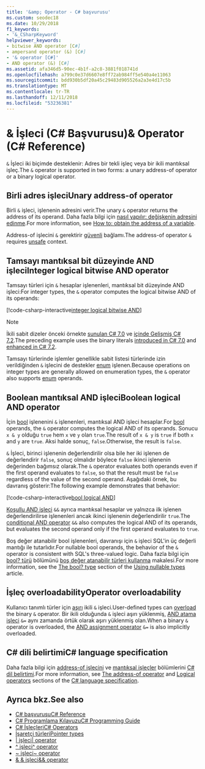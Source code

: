 ```yaml
---
title: '&amp; Operator - C# başvurusu'
ms.custom: seodec18
ms.date: 10/29/2018
f1_keywords:
- '&_CSharpKeyword'
helpviewer_keywords:
- bitwise AND operator [C#]
- ampersand operator (&) [C#]
- '& operator [C#]'
- AND operator (&) [C#]
ms.assetid: afa346d5-90ec-4b1f-a2c8-3881f018741d
ms.openlocfilehash: a799c0e37d6607e8ff72ab984ff5e540a4e11063
ms.sourcegitcommit: bdd930b5df20a45c29483d905526a2a3e4d17c5b
ms.translationtype: MT
ms.contentlocale: tr-TR
ms.lasthandoff: 12/11/2018
ms.locfileid: "53236381"
---
```

# <a name="amp-operator-c-reference"></a><span data-ttu-id="6775d-102">&amp; İşleci (C# Başvurusu)</span><span class="sxs-lookup"><span data-stu-id="6775d-102">&amp; Operator (C# Reference)</span></span>

<span data-ttu-id="6775d-103">`&` İşleci iki biçimde desteklenir: Adres bir tekli işleç veya bir ikili mantıksal işleç.</span><span class="sxs-lookup"><span data-stu-id="6775d-103">The `&` operator is supported in two forms: a unary address-of operator or a binary logical operator.</span></span>

## <a name="unary-address-of-operator"></a><span data-ttu-id="6775d-104">Birli adres işleci</span><span class="sxs-lookup"><span data-stu-id="6775d-104">Unary address-of operator</span></span>

<span data-ttu-id="6775d-105">Birli `&` işleci, işlenenin adresini verir.</span><span class="sxs-lookup"><span data-stu-id="6775d-105">The unary `&` operator returns the address of its operand.</span></span> <span data-ttu-id="6775d-106">Daha fazla bilgi için [nasıl yapılır: değişkenin adresini edinme](../../programming-guide/unsafe-code-pointers/how-to-obtain-the-address-of-a-variable.md).</span><span class="sxs-lookup"><span data-stu-id="6775d-106">For more information, see [How to: obtain the address of a variable](../../programming-guide/unsafe-code-pointers/how-to-obtain-the-address-of-a-variable.md).</span></span>

<span data-ttu-id="6775d-107">Address-of işlecini `&` gerektirir [güvenli](../keywords/unsafe.md) bağlamı.</span><span class="sxs-lookup"><span data-stu-id="6775d-107">The address-of operator `&` requires [unsafe](../keywords/unsafe.md) context.</span></span>

## <a name="integer-logical-bitwise-and-operator"></a><span data-ttu-id="6775d-108">Tamsayı mantıksal bit düzeyinde AND işleci</span><span class="sxs-lookup"><span data-stu-id="6775d-108">Integer logical bitwise AND operator</span></span>

<span data-ttu-id="6775d-109">Tamsayı türleri için `&` hesaplar işlenenleri, mantıksal bit düzeyinde AND işleci:</span><span class="sxs-lookup"><span data-stu-id="6775d-109">For integer types, the `&` operator computes the logical bitwise AND of its operands:</span></span>

[!code-csharp-interactive[integer logical bitwise AND](~/samples/snippets/csharp/language-reference/operators/AndOperatorExamples.cs#IntegerOperands)]

> [!NOTE]
> <span data-ttu-id="6775d-110">İkili sabit dizeler önceki örnekte [sunulan C# 7.0](../../whats-new/csharp-7.md#numeric-literal-syntax-improvements) ve [içinde Gelişmiş C# 7.2](../../whats-new/csharp-7-2.md#leading-underscores-in-numeric-literals).</span><span class="sxs-lookup"><span data-stu-id="6775d-110">The preceding example uses the binary literals [introduced in C# 7.0](../../whats-new/csharp-7.md#numeric-literal-syntax-improvements) and [enhanced in C# 7.2](../../whats-new/csharp-7-2.md#leading-underscores-in-numeric-literals).</span></span>

<span data-ttu-id="6775d-111">Tamsayı türlerinde işlemler genellikle sabit listesi türlerinde izin verildiğinden `&` işlecini de destekler [enum](../keywords/enum.md) işlenen.</span><span class="sxs-lookup"><span data-stu-id="6775d-111">Because operations on integer types are generally allowed on enumeration types, the `&` operator also supports [enum](../keywords/enum.md) operands.</span></span>

## <a name="boolean-logical-and-operator"></a><span data-ttu-id="6775d-112">Boolean mantıksal AND işleci</span><span class="sxs-lookup"><span data-stu-id="6775d-112">Boolean logical AND operator</span></span>

<span data-ttu-id="6775d-113">İçin [bool](../keywords/bool.md) işlenenini `&` işlenenleri, mantıksal AND işleci hesaplar.</span><span class="sxs-lookup"><span data-stu-id="6775d-113">For [bool](../keywords/bool.md) operands, the `&` operator computes the logical AND of its operands.</span></span> <span data-ttu-id="6775d-114">Sonucu `x & y` olduğu `true` hem `x` ve `y` olan `true`.</span><span class="sxs-lookup"><span data-stu-id="6775d-114">The result of `x & y` is `true` if both `x` and `y` are `true`.</span></span> <span data-ttu-id="6775d-115">Aksi halde sonuç, `false`.</span><span class="sxs-lookup"><span data-stu-id="6775d-115">Otherwise, the result is `false`.</span></span>

<span data-ttu-id="6775d-116">`&` İşleci, birinci işlenenin değerlendirilir olsa bile her iki işlenen de değerlendirir `false`, sonuç olmalıdır böylece `false` ikinci işlenenin değerinden bağımsız olarak.</span><span class="sxs-lookup"><span data-stu-id="6775d-116">The `&` operator evaluates both operands even if the first operand evaluates to `false`, so that the result must be `false` regardless of the value of the second operand.</span></span> <span data-ttu-id="6775d-117">Aşağıdaki örnek, bu davranış gösterir:</span><span class="sxs-lookup"><span data-stu-id="6775d-117">The following example demonstrates that behavior:</span></span>

[!code-csharp-interactive[bool logical AND](~/samples/snippets/csharp/language-reference/operators/AndOperatorExamples.cs#BooleanOperands)]

<span data-ttu-id="6775d-118">[Koşullu AND işleci](conditional-and-operator.md) `&&` ayrıca mantıksal hesaplar ve yalnızca ilk işlenen değerlendirilirse işlenenleri ancak ikinci işlenenin değerlendirilir `true`.</span><span class="sxs-lookup"><span data-stu-id="6775d-118">The [conditional AND operator](conditional-and-operator.md) `&&` also computes the logical AND of its operands, but evaluates the second operand only if the first operand evaluates to `true`.</span></span>

<span data-ttu-id="6775d-119">Boş değer atanabilir bool işlenenleri, davranışı için `&` işleci SQL'in üç değerli mantığı ile tutarlıdır.</span><span class="sxs-lookup"><span data-stu-id="6775d-119">For nullable bool operands, the behavior of the `&` operator is consistent with SQL's three-valued logic.</span></span> <span data-ttu-id="6775d-120">Daha fazla bilgi için [bool? türü](../../programming-guide/nullable-types/using-nullable-types.md#the-bool-type) bölümünü [boş değer atanabilir türleri kullanma](../../programming-guide/nullable-types/using-nullable-types.md) makalesi.</span><span class="sxs-lookup"><span data-stu-id="6775d-120">For more information, see the [The bool? type](../../programming-guide/nullable-types/using-nullable-types.md#the-bool-type) section of the [Using nullable types](../../programming-guide/nullable-types/using-nullable-types.md) article.</span></span>

## <a name="operator-overloadability"></a><span data-ttu-id="6775d-121">İşleç overloadability</span><span class="sxs-lookup"><span data-stu-id="6775d-121">Operator overloadability</span></span>

<span data-ttu-id="6775d-122">Kullanıcı tanımlı türler için [aşırı](../keywords/operator.md) ikili `&` işleci.</span><span class="sxs-lookup"><span data-stu-id="6775d-122">User-defined types can [overload](../keywords/operator.md) the binary `&` operator.</span></span> <span data-ttu-id="6775d-123">Bir ikili olduğunda `&` işleci aşırı yüklenmiş, [AND atama işleci](and-assignment-operator.md) `&=` aynı zamanda örtük olarak aşırı yüklenmiş olan.</span><span class="sxs-lookup"><span data-stu-id="6775d-123">When a binary `&` operator is overloaded, the [AND assignment operator](and-assignment-operator.md) `&=` is also implicitly overloaded.</span></span>

## <a name="c-language-specification"></a><span data-ttu-id="6775d-124">C# dili belirtimi</span><span class="sxs-lookup"><span data-stu-id="6775d-124">C# language specification</span></span>

<span data-ttu-id="6775d-125">Daha fazla bilgi için [address-of işlecini](~/_csharplang/spec/unsafe-code.md#the-address-of-operator) ve [mantıksal işleçler](~/_csharplang/spec/expressions.md#logical-operators) bölümlerini [ C# dil belirtimi](../language-specification/index.md).</span><span class="sxs-lookup"><span data-stu-id="6775d-125">For more information, see [The address-of operator](~/_csharplang/spec/unsafe-code.md#the-address-of-operator) and [Logical operators](~/_csharplang/spec/expressions.md#logical-operators) sections of the [C# language specification](../language-specification/index.md).</span></span>

## <a name="see-also"></a><span data-ttu-id="6775d-126">Ayrıca bkz.</span><span class="sxs-lookup"><span data-stu-id="6775d-126">See also</span></span>

- [<span data-ttu-id="6775d-127">C# başvurusu</span><span class="sxs-lookup"><span data-stu-id="6775d-127">C# Reference</span></span>](../index.md)
- [<span data-ttu-id="6775d-128">C# Programlama Kılavuzu</span><span class="sxs-lookup"><span data-stu-id="6775d-128">C# Programming Guide</span></span>](../../programming-guide/index.md)
- [<span data-ttu-id="6775d-129">C# İşleçleri</span><span class="sxs-lookup"><span data-stu-id="6775d-129">C# Operators</span></span>](index.md)
- [<span data-ttu-id="6775d-130">İşaretçi türleri</span><span class="sxs-lookup"><span data-stu-id="6775d-130">Pointer types</span></span>](../../programming-guide/unsafe-code-pointers/pointer-types.md)
- [<span data-ttu-id="6775d-131">| işleci</span><span class="sxs-lookup"><span data-stu-id="6775d-131">| operator</span></span>](or-operator.md)
- [<span data-ttu-id="6775d-132">^ işleci</span><span class="sxs-lookup"><span data-stu-id="6775d-132">^ operator</span></span>](xor-operator.md)
- [<span data-ttu-id="6775d-133">~ işleci</span><span class="sxs-lookup"><span data-stu-id="6775d-133">~ operator</span></span>](bitwise-complement-operator.md)
- [<span data-ttu-id="6775d-134">& & işleci</span><span class="sxs-lookup"><span data-stu-id="6775d-134">&& operator</span></span>](conditional-and-operator.md)
